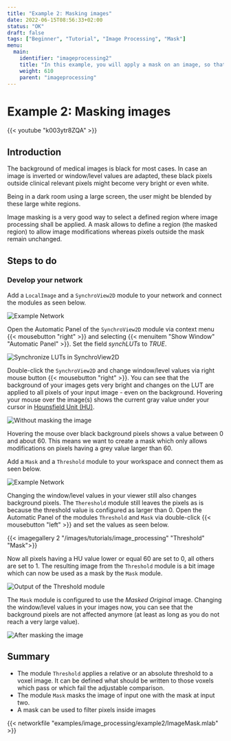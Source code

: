 ```yaml
---
title: "Example 2: Masking images"
date: 2022-06-15T08:56:33+02:00
status: "OK"
draft: false
tags: ["Beginner", "Tutorial", "Image Processing", "Mask"]
menu: 
  main:
    identifier: "imageprocessing2"
    title: "In this example, you will apply a mask on an image, so that contrast changes are not applied on black background pixels"
    weight: 610
    parent: "imageprocessing"
---
```


# Example 2: Masking images

{{< youtube "k003ytr8ZQA" >}}

## Introduction
The background of medical images is black for most cases. In case an image is inverted or window/level values are adapted, these black pixels outside clinical relevant pixels might become very bright or even white.

Being in a dark room using a large screen, the user might be blended by these large white regions.

Image masking is a very good way to select a defined region where image processing shall be applied. A mask allows to define a region (the masked region) to allow image modifications whereas pixels outside the mask remain unchanged.

## Steps to do
### Develop your network
Add a `LocalImage` and a `SynchroView2D` module to your network and connect the modules as seen below.

![Example Network](/images/tutorials/image_processing/network_example2a.png "Example Network")

Open the Automatic Panel of the `SynchroView2D` module via context menu {{< mousebutton "right" >}} and selecting {{< menuitem "Show Window" "Automatic Panel" >}}. Set the field *synchLUTs* to *TRUE*.

![Synchronize LUTs in SynchroView2D](/images/tutorials/image_processing/synchLUTs.png "Synchronize LUTs in SynchroView2D")

Double-click the `SynchroView2D` and change window/level values via right mouse button {{< mousebutton "right" >}}. You can see that the background of your images gets very bright and changes on the LUT are applied to all pixels of your input image - even on the background. Hovering your mouse over the image(s) shows the current gray value under your cursor in [Hounsfield Unit (HU)](https://en.wikipedia.org/wiki/Hounsfield_scale).

![Without masking the image](/images/tutorials/image_processing/SynchroView2D_before.png "Without masking the image")

Hovering the mouse over black background pixels shows a value between 0 and about 60. This means we want to create a mask which only allows modifications on pixels having a grey value larger than 60.

Add a `Mask` and a `Threshold` module to your workspace and connect them as seen below.

![Example Network](/images/tutorials/image_processing/network_example2b.png "Example Network")

Changing the window/level values in your viewer still also changes background pixels. The `Thereshold` module still leaves the pixels as is because the threshold value is configured as larger than 0. Open the Automatic Panel of the modules `Threshold` and `Mask` via double-click {{< mousebutton "left" >}} and set the values as seen below.

{{< imagegallery 2 "/images/tutorials/image_processing" "Threshold" "Mask">}}

Now all pixels having a HU value lower or equal 60 are set to 0, all others are set to 1. The resulting image from the `Threshold` module is a bit image which can now be used as a mask by the `Mask` module.

![Output of the Threshold module](/images/tutorials/image_processing/OutputInspector_Threshold.png "Output of the Threshold module")

The `Mask` module is configured to use the *Masked Original* image. Changing the window/level values in your images now, you can see that the background pixels are not affected anymore (at least as long as you do not reach a very large value).

![After masking the image](/images/tutorials/image_processing/SynchroView2D_after.png "After masking the image")

## Summary
* The module `Threshold` applies a relative or an absolute threshold to a voxel image. It can be defined what should be written to those voxels which pass or which fail the adjustable comparison.
* The module `Mask` masks the image of input one with the mask at input two.
* A mask can be used to filter pixels inside images

{{< networkfile "examples/image_processing/example2/ImageMask.mlab" >}}
